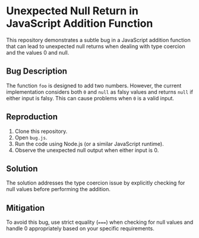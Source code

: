 # Unexpected Null Return in JavaScript Addition Function

This repository demonstrates a subtle bug in a JavaScript addition function that can lead to unexpected null returns when dealing with type coercion and the values 0 and null. 

## Bug Description

The function `foo` is designed to add two numbers. However, the current implementation considers both `0` and `null` as falsy values and returns `null` if either input is falsy. This can cause problems when `0` is a valid input.

## Reproduction

1. Clone this repository.
2. Open `bug.js`.
3. Run the code using Node.js (or a similar JavaScript runtime).
4. Observe the unexpected null output when either input is 0.

## Solution

The solution addresses the type coercion issue by explicitly checking for null values before performing the addition.

## Mitigation

To avoid this bug, use strict equality (`===`) when checking for null values and handle 0 appropriately based on your specific requirements.